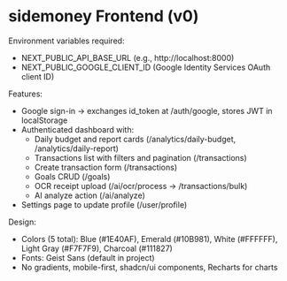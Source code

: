 # sidemoney Frontend (v0)

Environment variables required:

- NEXT_PUBLIC_API_BASE_URL (e.g., http://localhost:8000)
- NEXT_PUBLIC_GOOGLE_CLIENT_ID (Google Identity Services OAuth client ID)

Features:

- Google sign-in -> exchanges id_token at /auth/google, stores JWT in localStorage
- Authenticated dashboard with:
  - Daily budget and report cards (/analytics/daily-budget, /analytics/daily-report)
  - Transactions list with filters and pagination (/transactions)
  - Create transaction form (/transactions)
  - Goals CRUD (/goals)
  - OCR receipt upload (/ai/ocr/process -> /transactions/bulk)
  - AI analyze action (/ai/analyze)
- Settings page to update profile (/user/profile)

Design:

- Colors (5 total): Blue (#1E40AF), Emerald (#10B981), White (#FFFFFF), Light Gray (#F7F7F9), Charcoal (#111827)
- Fonts: Geist Sans (default in project)
- No gradients, mobile-first, shadcn/ui components, Recharts for charts
